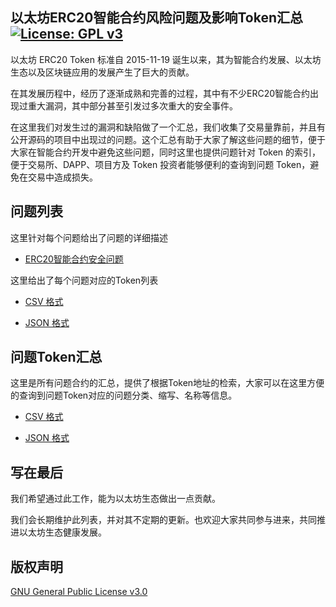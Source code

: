 ## 以太坊ERC20智能合约风险问题及影响Token汇总 [![License: GPL v3](https://img.shields.io/badge/License-GPL%20v3-blue.svg)](https://www.gnu.org/licenses/gpl-3.0)

以太坊 ERC20 Token 标准自 2015-11-19 诞生以来，其为智能合约发展、以太坊生态以及区块链应用的发展产生了巨大的贡献。

在其发展历程中，经历了逐渐成熟和完善的过程，其中有不少ERC20智能合约出现过重大漏洞，其中部分甚至引发过多次重大的安全事件。

在这里我们对发生过的漏洞和缺陷做了一个汇总，我们收集了交易量靠前，并且有公开源码的项目中出现过的问题。这个汇总有助于大家了解这些问题的细节，便于大家在智能合约开发中避免这些问题，同时这里也提供问题针对 Token 的索引，便于交易所、DAPP、项目方及 Token 投资者能够便利的查询到问题 Token，避免在交易中造成损失。



##  问题列表

这里针对每个问题给出了问题的详细描述

- [ERC20智能合约安全问题](bug-list)



这里给出了每个问题对应的Token列表

- [CSV 格式](csv)

- [JSON 格式](json)



## 问题Token汇总

这里是所有问题合约的汇总，提供了根据Token地址的检索，大家可以在这里方便的查询到问题Token对应的问题分类、缩写、名称等信息。

- [CSV 格式](badtop600token.csv)

- [JSON 格式](badtop600token.json)



## 写在最后

我们希望通过此工作，能为以太坊生态做出一点贡献。

我们会长期维护此列表，并对其不定期的更新。也欢迎大家共同参与进来，共同推进以太坊生态健康发展。


## 版权声明

[GNU General Public License v3.0](https://www.gnu.org/licenses/gpl-3.0.en.html)
